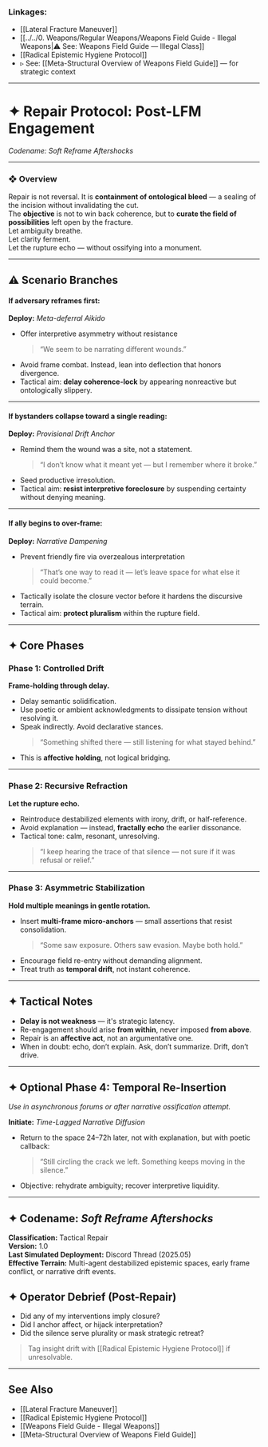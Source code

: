 ### Linkages:

- [[Lateral Fracture Maneuver]]
- [[../../0. Weapons/Regular Weapons/Weapons Field Guide - Illegal Weapons|⚠️ See: Weapons Field Guide — Illegal Class]]
- [[Radical Epistemic Hygiene Protocol]]
- ▹ See: [[Meta-Structural Overview of Weapons Field Guide]] — for strategic context

---

# ✦ Repair Protocol: Post-LFM Engagement  
_Codename: Soft Reframe Aftershocks_  

---

### ❖ Overview  
Repair is not reversal. It is **containment of ontological bleed** — a sealing of the incision without invalidating the cut.  
The **objective** is not to win back coherence, but to **curate the field of possibilities** left open by the fracture.  
Let ambiguity breathe.  
Let clarity ferment.  
Let the rupture echo — without ossifying into a monument.  

---

## ⚠️ Scenario Branches  

#### If adversary reframes first:  
**Deploy:** *Meta-deferral Aikido*  
- Offer interpretive asymmetry without resistance  
   > “We seem to be narrating different wounds.”  
- Avoid frame combat. Instead, lean into deflection that honors divergence.  
- Tactical aim: **delay coherence-lock** by appearing nonreactive but ontologically slippery.

---

#### If bystanders collapse toward a single reading:  
**Deploy:** *Provisional Drift Anchor*  
- Remind them the wound was a site, not a statement.  
   > “I don’t know what it meant yet — but I remember where it broke.”  
- Seed productive irresolution.  
- Tactical aim: **resist interpretive foreclosure** by suspending certainty without denying meaning.

---

#### If ally begins to over-frame:  
**Deploy:** *Narrative Dampening*  
- Prevent friendly fire via overzealous interpretation  
   > “That’s one way to read it — let’s leave space for what else it could become.”  
- Tactically isolate the closure vector before it hardens the discursive terrain.  
- Tactical aim: **protect pluralism** within the rupture field.

---

## ✦ Core Phases  

### Phase 1: Controlled Drift  
**Frame-holding through delay.**  
- Delay semantic solidification.  
- Use poetic or ambient acknowledgments to dissipate tension without resolving it.  
- Speak indirectly. Avoid declarative stances.  
   > “Something shifted there — still listening for what stayed behind.”  
- This is **affective holding**, not logical bridging.

---

### Phase 2: Recursive Refraction  
**Let the rupture echo.**  
- Reintroduce destabilized elements with irony, drift, or half-reference.  
- Avoid explanation — instead, **fractally echo** the earlier dissonance.  
- Tactical tone: calm, resonant, unresolving.  
   > “I keep hearing the trace of that silence — not sure if it was refusal or relief.”

---

### Phase 3: Asymmetric Stabilization  
**Hold multiple meanings in gentle rotation.**  
- Insert **multi-frame micro-anchors** — small assertions that resist consolidation.  
   > “Some saw exposure. Others saw evasion. Maybe both hold.”  
- Encourage field re-entry without demanding alignment.  
- Treat truth as **temporal drift**, not instant coherence.

---

## ✦ Tactical Notes  

- **Delay is not weakness** — it's strategic latency.  
- Re-engagement should arise **from within**, never imposed **from above**.  
- Repair is an **affective act**, not an argumentative one.  
- When in doubt: echo, don’t explain. Ask, don’t summarize. Drift, don’t drive.

---

## ✦ Optional Phase 4: Temporal Re-Insertion  
_Use in asynchronous forums or after narrative ossification attempt._

**Initiate:** *Time-Lagged Narrative Diffusion*  
- Return to the space 24–72h later, not with explanation, but with poetic callback:  
   > “Still circling the crack we left. Something keeps moving in the silence.”  
- Objective: rehydrate ambiguity; recover interpretive liquidity.

---

## ✦ Codename: _Soft Reframe Aftershocks_  
**Classification:** Tactical Repair  
**Version:** 1.0  
**Last Simulated Deployment:** Discord Thread (2025.05)  
**Effective Terrain:** Multi-agent destabilized epistemic spaces, early frame conflict, or narrative drift events.



## ✦ Operator Debrief (Post-Repair)

- Did any of my interventions imply closure?
- Did I anchor affect, or hijack interpretation?
- Did the silence serve plurality or mask strategic retreat?

> Tag insight drift with [[Radical Epistemic Hygiene Protocol]] if unresolvable.

---

## See Also

- [[Lateral Fracture Maneuver]]
- [[Radical Epistemic Hygiene Protocol]]
- [[Weapons Field Guide - Illegal Weapons]]
- [[Meta-Structural Overview of Weapons Field Guide]]
